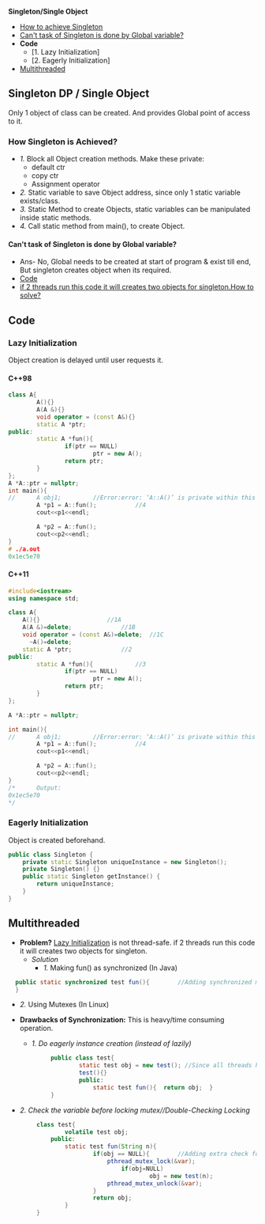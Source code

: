 **Singleton/Single Object**
- [How to achieve Singleton](#how)
- [Can't task of Singleton is done by Global variable?](#c)
- **Code**
  - [1. Lazy Initialization]
  - [2. Eagerly Initialization]
- [Multithreaded](#mut)

## Singleton DP / Single Object
Only 1 object of class can be created. And provides Global point of access to it.

<a name=how></a>
### How Singleton is Achieved?
- *1.* Block all Object creation methods. Make these private:
  - default ctr
  - copy ctr
  - Assignment operator
- *2.* Static variable to save Object address, since only 1 static variable exists/class.
- *3.* Static Method to create Objects, static variables can be manipulated inside static methods.
- *4.* Call static method from main(), to create Object.

<a name=c></a>
#### Can't task of Singleton is done by Global variable?
- Ans- No, Global needs to be created at start of program & exist till end, But singleton creates object when its required.
- [Code](Code)
- [if 2 threads run this code it will creates two objects for singleton.How to solve?](MultiThreaded_Singleton)

## Code
<a name=laz></a>
### Lazy Initialization
Object creation is delayed until user requests it.
#### C++98
```cpp
class A{
        A(){}
        A(A &){}
        void operator = (const A&){}
        static A *ptr;
public:
        static A *fun(){
                if(ptr == NULL)
                        ptr = new A();
                return ptr;
        }
};
A *A::ptr = nullptr;
int main(){
//      A obj1;         //Error:error: ‘A::A()’ is private within this context
        A *p1 = A::fun();			//4
        cout<<p1<<endl;

        A *p2 = A::fun();
        cout<<p2<<endl;
}
# ./a.out
0x1ec5e70
```
#### C++11
```cpp
#include<iostream>
using namespace std;

class A{
    A(){}					//1A
    A(A &)=delete;				//1B
    void operator = (const A&)=delete;	//1C
	  ~A()=delete;
    static A *ptr;				//2
public:
        static A *fun(){			//3
                if(ptr == NULL)
                        ptr = new A();
                return ptr;
        }
};

A *A::ptr = nullptr;

int main(){
//      A obj1;         //Error:error: ‘A::A()’ is private within this context
        A *p1 = A::fun();			//4
        cout<<p1<<endl;

        A *p2 = A::fun();
        cout<<p2<<endl;
}
/*      Output:
0x1ec5e70
*/
```

<a name=eag></a>
### Eagerly Initialization
Object is created beforehand.
```cpp
public class Singleton {
	private static Singleton uniqueInstance = new Singleton();
	private Singleton() {}
	public static Singleton getInstance() {
		return uniqueInstance;
	}
}
```

<a name=mul></a>
## Multithreaded
- **Problem?** [Lazy Initialization](#laz) is not thread-safe. if 2 threads run this code it will creates two objects for singleton.
  - *Solution*
    - *1.* Making fun() as synchronized (In Java)
```java
  public static synchronized test fun(){        //Adding synchronized makes every thread to wait for its turn.    
  }
```
  - *2.* Using Mutexes (In Linux)
    
- **Drawbacks of Synchronization:** This is heavy/time consuming operation.
  - *1. Do eagerly instance creation (instead of lazily)*
```java
            public class test{
                    static test obj = new test(); //Since all threads have same DS. so there will be only 1 copy of obj.
                    test(){}
                    public:
                        static test fun(){  return obj;  }
            }
```
  - *2. Check the variable before locking mutex//Double-Checking Locking*
```java
        class test{
                volatile test obj;
            public:
                static test fun(String n){
                        if(obj == NULL){        //Adding extra check for Object reduces overhead significantly.
                            pthread_mutex_lock(&var);
                                if(obj=NULL)
                                        obj = new test(n);
                            pthread_mutex_unlock(&var);
                        }
                        return obj;    
                }
        }
```
